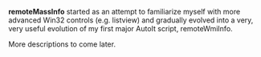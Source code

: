 **remoteMassInfo** started as an attempt to familiarize myself with more advanced Win32 controls (e.g. listview) and gradually evolved into a very, very useful evolution of my first major AutoIt script, remoteWmiInfo.

More descriptions to come later.